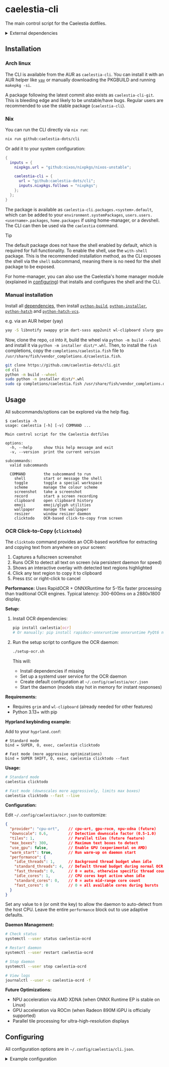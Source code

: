 # caelestia-cli

The main control script for the Caelestia dotfiles.

<details><summary id="dependencies">External dependencies</summary>

-   [`libnotfy`](https://gitlab.gnome.org/GNOME/libnotify) - sending notifications
-   [`swappy`](https://github.com/jtheoof/swappy) - screenshot editor
-   [`grim`](https://gitlab.freedesktop.org/emersion/grim) - taking screenshots
-   [`dart-sass`](https://github.com/sass/dart-sass) - discord theming
-   [`app2unit`](https://github.com/Vladimir-csp/app2unit) - launching apps
-   [`wl-clipboard`](https://github.com/bugaevc/wl-clipboard) - copying to clipboard
-   [`slurp`](https://github.com/emersion/slurp) - selecting an area
-   [`gpu-screen-recorder`](https://git.dec05eba.com/gpu-screen-recorder/about) - screen recording
-   `glib2` - closing notifications
-   [`cliphist`](https://github.com/sentriz/cliphist) - clipboard history
-   [`fuzzel`](https://codeberg.org/dnkl/fuzzel) - clipboard history/emoji picker

### Optional dependencies for OCR click-to-copy (`clicktodo` command)

-   [`grim`](https://gitlab.freedesktop.org/emersion/grim) - taking screenshots (already listed above)
-   [`wl-clipboard`](https://github.com/bugaevc/wl-clipboard) - copying to clipboard (already listed above)
-   Python packages: `rapidocr-onnxruntime`, `onnxruntime`, `PyQt6`, `numpy`, `threadpoolctl` (install via `pip install caelestia[ocr]`)

**Performance Note:** The OCR feature uses RapidOCR with ONNXRuntime for optimal CPU performance (5-15x faster than EasyOCR). For best results on high-resolution displays, run the setup script to configure the persistent daemon:

</details>

## Installation

### Arch linux

The CLI is available from the AUR as `caelestia-cli`. You can install it with an AUR helper
like [`yay`](https://github.com/Jguer/yay) or manually downloading the PKGBUILD and running `makepkg -si`.

A package following the latest commit also exists as `caelestia-cli-git`. This is bleeding edge
and likely to be unstable/have bugs. Regular users are recommended to use the stable package
(`caelestia-cli`).

### Nix

You can run the CLI directly via `nix run`:

```sh
nix run github:caelestia-dots/cli
```

Or add it to your system configuration:

```nix
{
  inputs = {
    nixpkgs.url = "github:nixos/nixpkgs/nixos-unstable";

    caelestia-cli = {
      url = "github:caelestia-dots/cli";
      inputs.nixpkgs.follows = "nixpkgs";
    };
  };
}
```

The package is available as `caelestia-cli.packages.<system>.default`, which can be added to your
`environment.systemPackages`, `users.users.<username>.packages`, `home.packages` if using home-manager,
or a devshell. The CLI can then be used via the `caelestia` command.

> [!TIP]
> The default package does not have the shell enabled by default, which is required for full functionality.
> To enable the shell, use the `with-shell` package. This is the recommended installation method, as
> the CLI exposes the shell via the `shell` subcommand, meaning there is no need for the shell package
> to be exposed.

For home-manager, you can also use the Caelestia's home manager module (explained in
[configuring](https://github.com/caelestia-dots/shell?tab=readme-ov-file#home-manager-module)) that
installs and configures the shell and the CLI.

### Manual installation

Install all [dependencies](#dependencies), then install
[`python-build`](https://github.com/pypa/build),
[`python-installer`](https://github.com/pypa/installer),
[`python-hatch`](https://github.com/pypa/hatch) and
[`python-hatch-vcs`](https://github.com/ofek/hatch-vcs).

e.g. via an AUR helper (yay)

```sh
yay -S libnotify swappy grim dart-sass app2unit wl-clipboard slurp gpu-screen-recorder glib2 cliphist fuzzel python-build python-installer python-hatch python-hatch-vcs
```

Now, clone the repo, `cd` into it, build the wheel via `python -m build --wheel`
and install it via `python -m installer dist/*.whl`. Then, to install the `fish`
completions, copy the `completions/caelestia.fish` file to
`/usr/share/fish/vendor_completions.d/caelestia.fish`.

```sh
git clone https://github.com/caelestia-dots/cli.git
cd cli
python -m build --wheel
sudo python -m installer dist/*.whl
sudo cp completions/caelestia.fish /usr/share/fish/vendor_completions.d/caelestia.fish
```

## Usage

All subcommands/options can be explored via the help flag.

```
$ caelestia -h
usage: caelestia [-h] [-v] COMMAND ...

Main control script for the Caelestia dotfiles

options:
  -h, --help     show this help message and exit
  -v, --version  print the current version

subcommands:
  valid subcommands

  COMMAND        the subcommand to run
    shell        start or message the shell
    toggle       toggle a special workspace
    scheme       manage the colour scheme
    screenshot   take a screenshot
    record       start a screen recording
    clipboard    open clipboard history
    emoji        emoji/glyph utilities
    wallpaper    manage the wallpaper
    resizer      window resizer daemon
    clicktodo    OCR-based click-to-copy from screen
```

### OCR Click-to-Copy (`clicktodo`)

The `clicktodo` command provides an OCR-based workflow for extracting and copying text from anywhere on your screen:

1. Captures a fullscreen screenshot
2. Runs OCR to detect all text on screen (via persistent daemon for speed)
3. Shows an interactive overlay with detected text regions highlighted
4. Click any text region to copy it to clipboard
5. Press `ESC` or right-click to cancel

**Performance:** Uses RapidOCR + ONNXRuntime for 5-15x faster processing than traditional OCR engines. Typical latency: 300-600ms on a 2880x1800 display.

**Setup:**

1. Install OCR dependencies:
   ```sh
   pip install caelestia[ocr]
   # Or manually: pip install rapidocr-onnxruntime onnxruntime PyQt6 numpy
   ```

2. Run the setup script to configure the OCR daemon:
   ```sh
   ./setup-ocr.sh
   ```

   This will:
   - Install dependencies if missing
   - Set up a systemd user service for the OCR daemon
   - Create default configuration at `~/.config/caelestia/ocr.json`
   - Start the daemon (models stay hot in memory for instant responses)

**Requirements:**
- Requires `grim` and `wl-clipboard` (already needed for other features)
- Python 3.13+ with pip

**Hyprland keybinding example:**

Add to your `hyprland.conf`:
```
# Standard mode
bind = SUPER, O, exec, caelestia clicktodo

# Fast mode (more aggressive optimizations)
bind = SUPER SHIFT, O, exec, caelestia clicktodo --fast
```

**Usage:**
```sh
# Standard mode
caelestia clicktodo

# Fast mode (downscales more aggressively, limits max boxes)
caelestia clicktodo --fast --live
```

**Configuration:**

Edit `~/.config/caelestia/ocr.json` to customize:
```json
{
  "provider": "cpu-ort",    // cpu-ort, gpu-rocm, npu-xdna (future)
  "downscale": 0.6,         // Detection downscale factor (0.5-1.0)
  "tiles": 1,               // Parallel tiles (future feature)
  "max_boxes": 300,         // Maximum text boxes to detect
  "use_gpu": false,         // Enable GPU (experimental on AMD)
  "warm_start": true,       // Run warm-up on daemon start
  "performance": {
    "idle_threads": 1,      // Background thread budget when idle
    "standard_threads": 4,  // Default thread budget during normal OCR
    "fast_threads": 0,      // 0 = auto, otherwise specific thread count
    "idle_cores": 1,        // CPU cores kept active when idle
    "standard_cores": 0,    // 0 = auto mid-range core count
    "fast_cores": 0         // 0 = all available cores during bursts
  }
}
```

Set any value to `0` (or omit the key) to allow the daemon to auto-detect from the host CPU. Leave the entire `performance` block out to use adaptive defaults.

**Daemon Management:**
```sh
# Check status
systemctl --user status caelestia-ocrd

# Restart daemon
systemctl --user restart caelestia-ocrd

# Stop daemon
systemctl --user stop caelestia-ocrd

# View logs
journalctl --user -u caelestia-ocrd -f
```

**Future Optimizations:**
- NPU acceleration via AMD XDNA (when ONNX Runtime EP is stable on Linux)
- GPU acceleration via ROCm (when Radeon 890M iGPU is officially supported)
- Parallel tile processing for ultra-high-resolution displays

## Configuring

All configuration options are in `~/.config/caelestia/cli.json`.

<details><summary>Example configuration</summary>

```json
{
    "record": {
        "extraArgs": []
    },
    "theme": {
        "enableTerm": true,
        "enableHypr": true,
        "enableDiscord": true,
        "enableSpicetify": true,
        "enableFuzzel": true,
        "enableBtop": true,
        "enableGtk": true,
        "enableQt": true
    },
    "toggles": {
        "communication": {
            "discord": {
                "enable": true,
                "match": [{ "class": "discord" }],
                "command": ["discord"],
                "move": true
            },
            "whatsapp": {
                "enable": true,
                "match": [{ "class": "whatsapp" }],
                "move": true
            }
        },
        "music": {
            "spotify": {
                "enable": true,
                "match": [{ "class": "Spotify" }, { "initialTitle": "Spotify" }, { "initialTitle": "Spotify Free" }],
                "command": ["spicetify", "watch", "-s"],
                "move": true
            },
            "feishin": {
                "enable": true,
                "match": [{ "class": "feishin" }],
                "move": true
            }
        },
        "sysmon": {
            "btop": {
                "enable": true,
                "match": [{ "class": "btop", "title": "btop", "workspace": { "name": "special:sysmon" } }],
                "command": ["foot", "-a", "btop", "-T", "btop", "fish", "-C", "exec btop"]
            }
        },
        "todo": {
            "todoist": {
                "enable": true,
                "match": [{ "class": "Todoist" }],
                "command": ["todoist"],
                "move": true
            }
        }
    }
}
```

</details>
